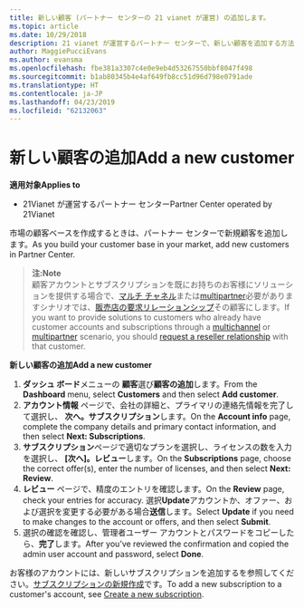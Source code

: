 ```yaml
---
title: 新しい顧客 (パートナー センターの 21 vianet が運営) の追加します。
ms.topic: article
ms.date: 10/29/2018
description: 21 vianet が運営するパートナー センターで、新しい顧客を追加する方法について説明します。
author: MaggiePucciEvans
ms.author: evansma
ms.openlocfilehash: fbe381a3307c4e0e9eb4d53267550bbf8047f498
ms.sourcegitcommit: b1ab80345b4e4af649fb8cc51d96d798e0791ade
ms.translationtype: HT
ms.contentlocale: ja-JP
ms.lasthandoff: 04/23/2019
ms.locfileid: "62132063"
---
```

# <a name="add-a-new-customer"></a><span data-ttu-id="c7760-103">新しい顧客の追加</span><span class="sxs-lookup"><span data-stu-id="c7760-103">Add a new customer</span></span>

<span data-ttu-id="c7760-104">**適用対象**</span><span class="sxs-lookup"><span data-stu-id="c7760-104">**Applies to**</span></span>

-   <span data-ttu-id="c7760-105">21Vianet が運営するパートナー センター</span><span class="sxs-lookup"><span data-stu-id="c7760-105">Partner Center operated by 21Vianet</span></span>

<span data-ttu-id="c7760-106">市場の顧客ベースを作成するときは、パートナー センターで新規顧客を追加します。</span><span class="sxs-lookup"><span data-stu-id="c7760-106">As you build your customer base in your market, add new customers in Partner Center.</span></span>

><span data-ttu-id="c7760-107">**注:**</span><span class="sxs-lookup"><span data-stu-id="c7760-107">**Note**</span></span><br> <span data-ttu-id="c7760-108">顧客アカウントとサブスクリプションを既にお持ちのお客様にソリューションを提供する場合で、[マルチ チャネル](multichannel.md)または[multipartner](multipartner.md)必要がありますシナリオでは、[販売店の要求リレーションシップ](request-a-relationship-with-a-customer.md)その顧客にします。</span><span class="sxs-lookup"><span data-stu-id="c7760-108">If you want to provide solutions to customers who already have customer accounts and subscriptions through a [multichannel](multichannel.md) or [multipartner](multipartner.md) scenario, you should [request a reseller relationship](request-a-relationship-with-a-customer.md) with that customer.</span></span>

<span data-ttu-id="c7760-109">**新しい顧客の追加**</span><span class="sxs-lookup"><span data-stu-id="c7760-109">**Add a new customer**</span></span>

1.  <span data-ttu-id="c7760-110">**ダッシュ ボード**メニューの **顧客**選び**顧客の追加**します。</span><span class="sxs-lookup"><span data-stu-id="c7760-110">From the **Dashboard** menu, select **Customers** and then select **Add customer**.</span></span>
2.  <span data-ttu-id="c7760-111">**アカウント情報** ページで、会社の詳細と、プライマリの連絡先情報を完了して選択し、 **次へ。サブスクリプション**します。</span><span class="sxs-lookup"><span data-stu-id="c7760-111">On the **Account info** page, complete the company details and primary contact information, and then select **Next: Subscriptions**.</span></span>
3.  <span data-ttu-id="c7760-112">**サブスクリプション**ページで適切なプランを選択し、ライセンスの数を入力を選択し、 **[次へ]。レビュー**します。</span><span class="sxs-lookup"><span data-stu-id="c7760-112">On the **Subscriptions** page, choose the correct offer(s), enter the number of licenses, and then select **Next: Review**.</span></span>
4.  <span data-ttu-id="c7760-113">**レビュー**  ページで、精度のエントリを確認します。</span><span class="sxs-lookup"><span data-stu-id="c7760-113">On the **Review** page, check your entries for accuracy.</span></span> <span data-ttu-id="c7760-114">選択**Update**アカウントか、オファー、および選択を変更する必要がある場合**送信**します。</span><span class="sxs-lookup"><span data-stu-id="c7760-114">Select **Update** if you need to make changes to the account or offers, and then select **Submit**.</span></span>
5.  <span data-ttu-id="c7760-115">選択の確認を確認し、管理者ユーザー アカウントとパスワードをコピーしたら、**完了**します。</span><span class="sxs-lookup"><span data-stu-id="c7760-115">After you’ve reviewed the confirmation and copied the admin user account and password, select **Done**.</span></span>

<span data-ttu-id="c7760-116">お客様のアカウントには、新しいサブスクリプションを追加するを参照してください。[サブスクリプションの新規作成](create-a-new-subscription.md)です。</span><span class="sxs-lookup"><span data-stu-id="c7760-116">To add a new subscription to a customer's account, see [Create a new subscription](create-a-new-subscription.md).</span></span>

